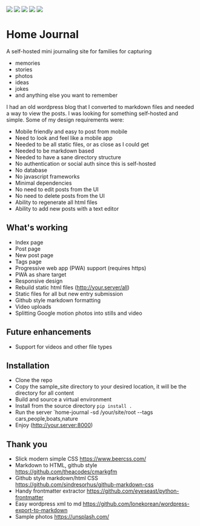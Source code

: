 ![](screenshots/resized-0.png)
![](screenshots/resized-1.png)
![](screenshots/resized-2.png)
![](screenshots/resized-3.png)
![](screenshots/resized-4.png)

# Home Journal

A self-hosted mini journaling site for families for capturing

- memories
- stories
- photos
- ideas
- jokes
- and anything else you want to remember

I had an old wordpress blog that I converted to markdown files and needed a way to view the posts. I was looking for something self-hosted and simple. Some of my design requirements were:

- Mobile friendly and easy to post from mobile
- Need to look and feel like a mobile app
- Needed to be all static files, or as close as I could get
- Needed to be markdown based
- Needed to have a sane directory structure
- No authentication or social auth since this is self-hosted
- No database
- No javascript frameworks
- Minimal dependencies
- No need to edit posts from the UI
- No need to delete posts from the UI
- Ability to regenerate all html files
- Ability to add new posts with a text editor

## What's working

- Index page
- Post page
- New post page
- Tags page
- Progressive web app (PWA) support (requires https)
- PWA as share target
- Responsive design
- Rebuild static html files (http://your.server/all)
- Static files for all but new entry submission
- Github style markdown formatting
- Video uploads
- Splitting Google motion photos into stills and video

## Future enhancements

- Support for videos and other file types

## Installation

- Clone the repo
- Copy the sample_site directory to your desired location, it will be the directory for all content
- Build and source a virtual environment
- Install from the source directory `pip install .`
- Run the server `home-journal -sd /your/site/root --tags cars,people,boats,nature
- Enjoy (http://your.server:8000)

## Thank you

- Slick modern simple CSS https://www.beercss.com/
- Markdown to HTML, github style https://github.com/theacodes/cmarkgfm
- Github style markdown/html CSS https://github.com/sindresorhus/github-markdown-css
- Handy frontmatter extractor https://github.com/eyeseast/python-frontmatter
- Easy wordpress xml to md https://github.com/lonekorean/wordpress-export-to-markdown
- Sample photos https://unsplash.com/
